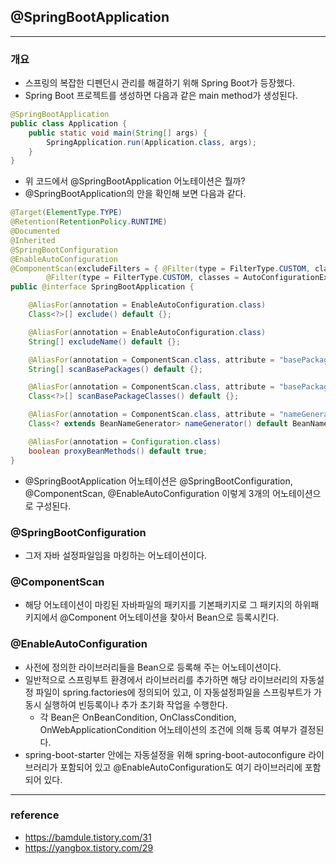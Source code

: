 ## @SpringBootApplication

----

### 개요

- 스프링의 복잡한 디펜던시 관리를 해결하기 위해 Spring Boot가 등장했다.
- Spring Boot 프로젝트를 생성하면 다음과 같은 main method가 생성된다.

```java
@SpringBootApplication
public class Application {
    public static void main(String[] args) {
        SpringApplication.run(Application.class, args);
    }
}
```

- 위 코드에서 @SpringBootApplication 어노테이션은 뭘까?
- @SpringBootApplication의 안을 확인해 보면 다음과 같다.

```java
@Target(ElementType.TYPE)
@Retention(RetentionPolicy.RUNTIME)
@Documented
@Inherited
@SpringBootConfiguration
@EnableAutoConfiguration
@ComponentScan(excludeFilters = { @Filter(type = FilterType.CUSTOM, classes = TypeExcludeFilter.class),
		@Filter(type = FilterType.CUSTOM, classes = AutoConfigurationExcludeFilter.class) })
public @interface SpringBootApplication {

	@AliasFor(annotation = EnableAutoConfiguration.class)
	Class<?>[] exclude() default {};

	@AliasFor(annotation = EnableAutoConfiguration.class)
	String[] excludeName() default {};

	@AliasFor(annotation = ComponentScan.class, attribute = "basePackages")
	String[] scanBasePackages() default {};

	@AliasFor(annotation = ComponentScan.class, attribute = "basePackageClasses")
	Class<?>[] scanBasePackageClasses() default {};

	@AliasFor(annotation = ComponentScan.class, attribute = "nameGenerator")
	Class<? extends BeanNameGenerator> nameGenerator() default BeanNameGenerator.class;

	@AliasFor(annotation = Configuration.class)
	boolean proxyBeanMethods() default true;
}

```

- @SpringBootApplication 어노테이션은 @SpringBootConfiguration, @ComponentScan, @EnableAutoConfiguration 이렇게 3개의 어노테이션으로 구성된다.

### @SpringBootConfiguration

- 그저 자바 설정파일임을 마킹하는 어노테이션이다.

### @ComponentScan

- 해당 어노테이션이 마킹된 자바파일의 패키지를 기본패키지로 그 패키지의 하위패키지에서 @Component 어노테이션을 찾아서 Bean으로 등록시킨다.

### @EnableAutoConfiguration

- 사전에 정의한 라이브러리들을 Bean으로 등록해 주는 어노테이션이다.
- 일반적으로 스프링부트 환경에서 라이브러리를 추가하면 해당 라이브러리의 자동설정 파일이 spring.factories에 정의되어 있고, 이 자동설정파일을 스프링부트가 가동시 실행하여 빈등록이나 추가 초기화 작업을 수행한다.
  - 각 Bean은 OnBeanCondition, OnClassCondition, OnWebApplicationCondition 어노테이션의 조건에 의해 등록 여부가 결정된다.
- spring-boot-starter 안에는 자동설정을 위해 spring-boot-autoconfigure 라이브러리가 포함되어 있고 @EnableAutoConfiguration도 여기 라이브러리에 포함되어 있다.

---

### reference

- https://bamdule.tistory.com/31
- https://yangbox.tistory.com/29
